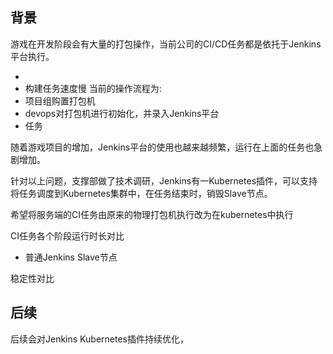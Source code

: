 
## 背景
游戏在开发阶段会有大量的打包操作，当前公司的CI/CD任务都是依托于Jenkins平台执行。




* 
* 构建任务速度慢
当前的操作流程为:
* 项目组购置打包机
* devops对打包机进行初始化，并录入Jenkins平台
* 任务

随着游戏项目的增加，Jenkins平台的使用也越来越频繁，运行在上面的任务也急剧增加。


针对以上问题，支撑部做了技术调研，Jenkins有一Kubernetes插件，可以支持将任务调度到Kubernetes集群中，在任务结束时，销毁Slave节点。

希望将服务端的CI任务由原来的物理打包机执行改为在kubernetes中执行





CI任务各个阶段运行时长对比

* 普通Jenkins Slave节点



稳定性对比


## 后续


后续会对Jenkins Kubernetes插件持续优化，






